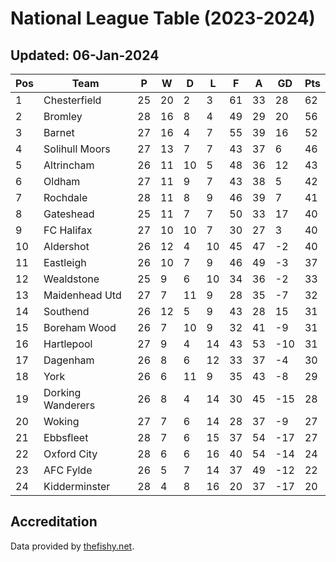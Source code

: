 # National League Table (2023-2024)
## Updated: 06-Jan-2024

| Pos | Team | P | W | D | L | F | A | GD | Pts |
| --- | --- | --- | --- | --- | --- | --- | --- | --- | --- |
| 1 | Chesterfield | 25 | 20 | 2 | 3 | 61 | 33 | 28 | 62 |
| 2 | Bromley | 28 | 16 | 8 | 4 | 49 | 29 | 20 | 56 |
| 3 | Barnet | 27 | 16 | 4 | 7 | 55 | 39 | 16 | 52 |
| 4 | Solihull Moors | 27 | 13 | 7 | 7 | 43 | 37 | 6 | 46 |
| 5 | Altrincham | 26 | 11 | 10 | 5 | 48 | 36 | 12 | 43 |
| 6 | Oldham | 27 | 11 | 9 | 7 | 43 | 38 | 5 | 42 |
| 7 | Rochdale | 28 | 11 | 8 | 9 | 46 | 39 | 7 | 41 |
| 8 | Gateshead | 25 | 11 | 7 | 7 | 50 | 33 | 17 | 40 |
| 9 | FC Halifax | 27 | 10 | 10 | 7 | 30 | 27 | 3 | 40 |
| 10 | Aldershot | 26 | 12 | 4 | 10 | 45 | 47 | -2 | 40 |
| 11 | Eastleigh | 26 | 10 | 7 | 9 | 46 | 49 | -3 | 37 |
| 12 | Wealdstone | 25 | 9 | 6 | 10 | 34 | 36 | -2 | 33 |
| 13 | Maidenhead Utd | 27 | 7 | 11 | 9 | 28 | 35 | -7 | 32 |
| 14 | Southend | 26 | 12 | 5 | 9 | 43 | 28 | 15 | 31 |
| 15 | Boreham Wood | 26 | 7 | 10 | 9 | 32 | 41 | -9 | 31 |
| 16 | Hartlepool | 27 | 9 | 4 | 14 | 43 | 53 | -10 | 31 |
| 17 | Dagenham | 26 | 8 | 6 | 12 | 33 | 37 | -4 | 30 |
| 18 | York | 26 | 6 | 11 | 9 | 35 | 43 | -8 | 29 |
| 19 | Dorking Wanderers | 26 | 8 | 4 | 14 | 30 | 45 | -15 | 28 |
| 20 | Woking | 27 | 7 | 6 | 14 | 28 | 37 | -9 | 27 |
| 21 | Ebbsfleet | 28 | 7 | 6 | 15 | 37 | 54 | -17 | 27 |
| 22 | Oxford City | 28 | 6 | 6 | 16 | 40 | 54 | -14 | 24 |
| 23 | AFC Fylde | 26 | 5 | 7 | 14 | 37 | 49 | -12 | 22 |
| 24 | Kidderminster | 28 | 4 | 8 | 16 | 20 | 37 | -17 | 20 |

## Accreditation 

Data provided by [thefishy.net](https://www.thefishy.net/).